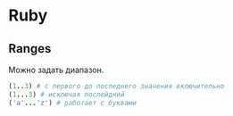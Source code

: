 # Ruby

## Ranges

Можно задать диапазон.

```ruby
(1..3) # с первого до последнего значения включительно
(1...3) # исключая послейдний 
('a'...'z') # работает с буквами

```
